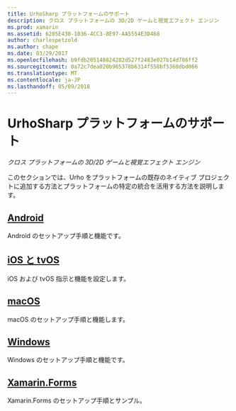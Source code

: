 ```yaml
---
title: UrhoSharp プラットフォームのサポート
description: クロス プラットフォームの 3D/2D ゲームと視覚エフェクト エンジン
ms.prod: xamarin
ms.assetid: 6205E430-1036-4CC3-8E97-AA5554E3D468
author: charlespetzold
ms.author: chape
ms.date: 03/29/2017
ms.openlocfilehash: b9fdb205148824282d527f2483e027b14d786ff2
ms.sourcegitcommit: 0a72c7dea020b965378b6314f558bf5360dbd066
ms.translationtype: MT
ms.contentlocale: ja-JP
ms.lasthandoff: 05/09/2018
---
```

# <a name="urhosharp-platform-support"></a>UrhoSharp プラットフォームのサポート

_クロス プラットフォームの 3D/2D ゲームと視覚エフェクト エンジン_

このセクションでは、Urho をプラットフォームの既存のネイティブ プロジェクトに追加する方法とプラットフォームの特定の統合を活用する方法を説明します。

## <a name="androidgraphics-gamesurhosharpplatformandroidmd"></a>[Android](~/graphics-games/urhosharp/platform/android.md)

Android のセットアップ手順と機能です。

## <a name="ios-and-tvosgraphics-gamesurhosharpplatformiosmd"></a>[iOS と tvOS](~/graphics-games/urhosharp/platform/ios.md)

iOS および tvOS 指示と機能を設定します。

## <a name="macosgraphics-gamesurhosharpplatformmacmd"></a>[macOS](~/graphics-games/urhosharp/platform/mac.md)

macOS のセットアップ手順と機能します。

## <a name="windowsgraphics-gamesurhosharpplatformwindowsmd"></a>[Windows](~/graphics-games/urhosharp/platform/windows.md)

Windows のセットアップ手順と機能です。

## <a name="xamarinformsgraphics-gamesurhosharpplatformxamarin-formsmd"></a>[Xamarin.Forms](~/graphics-games/urhosharp/platform/xamarin-forms.md)

Xamarin.Forms のセットアップ手順とサンプル。

